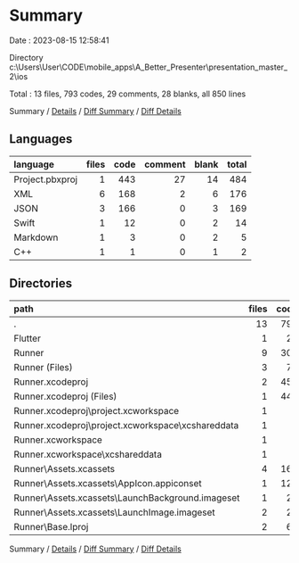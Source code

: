# Summary

Date : 2023-08-15 12:58:41

Directory c:\\Users\\User\\CODE\\mobile_apps\\A_Better_Presenter\\presentation_master_2\\ios

Total : 13 files,  793 codes, 29 comments, 28 blanks, all 850 lines

Summary / [Details](details.md) / [Diff Summary](diff.md) / [Diff Details](diff-details.md)

## Languages
| language | files | code | comment | blank | total |
| :--- | ---: | ---: | ---: | ---: | ---: |
| Project.pbxproj | 1 | 443 | 27 | 14 | 484 |
| XML | 6 | 168 | 2 | 6 | 176 |
| JSON | 3 | 166 | 0 | 3 | 169 |
| Swift | 1 | 12 | 0 | 2 | 14 |
| Markdown | 1 | 3 | 0 | 2 | 5 |
| C++ | 1 | 1 | 0 | 1 | 2 |

## Directories
| path | files | code | comment | blank | total |
| :--- | ---: | ---: | ---: | ---: | ---: |
| . | 13 | 793 | 29 | 28 | 850 |
| Flutter | 1 | 26 | 0 | 1 | 27 |
| Runner | 9 | 308 | 2 | 11 | 321 |
| Runner (Files) | 3 | 71 | 0 | 4 | 75 |
| Runner.xcodeproj | 2 | 451 | 27 | 15 | 493 |
| Runner.xcodeproj (Files) | 1 | 443 | 27 | 14 | 484 |
| Runner.xcodeproj\\project.xcworkspace | 1 | 8 | 0 | 1 | 9 |
| Runner.xcodeproj\\project.xcworkspace\\xcshareddata | 1 | 8 | 0 | 1 | 9 |
| Runner.xcworkspace | 1 | 8 | 0 | 1 | 9 |
| Runner.xcworkspace\\xcshareddata | 1 | 8 | 0 | 1 | 9 |
| Runner\\Assets.xcassets | 4 | 169 | 0 | 5 | 174 |
| Runner\\Assets.xcassets\\AppIcon.appiconset | 1 | 122 | 0 | 1 | 123 |
| Runner\\Assets.xcassets\\LaunchBackground.imageset | 1 | 21 | 0 | 1 | 22 |
| Runner\\Assets.xcassets\\LaunchImage.imageset | 2 | 26 | 0 | 3 | 29 |
| Runner\\Base.lproj | 2 | 68 | 2 | 2 | 72 |

Summary / [Details](details.md) / [Diff Summary](diff.md) / [Diff Details](diff-details.md)
